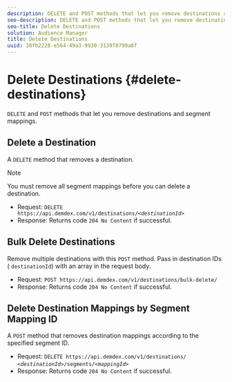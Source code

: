 ```yaml
---
description: DELETE and POST methods that let you remove destinations and segment mappings.
seo-description: DELETE and POST methods that let you remove destinations and segment mappings.
seo-title: Delete Destinations
solution: Audience Manager
title: Delete Destinations
uuid: 38fb2228-e564-49a3-9930-3139f8799a8f
---
```


# Delete Destinations {#delete-destinations}

`DELETE` and `POST` methods that let you remove destinations and segment mappings.

<!--
r_delete_destinations_all.xml
-->

## Delete a Destination

A `DELETE` method that removes a destination.

>[!NOTE]
>
>You must remove all segment mappings before you can delete a destination.

* Request: `DELETE https://api.demdex.com/v1/destinations/`*`<destinationId>`*
* Response: Returns code `204 No Content` if successful.

## Bulk Delete Destinations

Remove multiple destinations with this `POST` method. Pass in destination IDs ( `destinationId`) with an array in the request body.

* Request: `POST https://api.demdex.com/v1/destinations/bulk-delete/`
* Response: Returns code `204 No Content` if successful.

## Delete Destination Mappings by Segment Mapping ID

A `POST` method that removes destination mappings according to the specified segment ID.

* Request: `DELETE https://api.demdex.com/v1/destinations/` *`<destinationId>`*`/segments/`*`<mappingId>`*
* Response: Returns code `204 No Content` if successful.